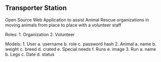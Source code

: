 ## Transporter Station

Open Source Web Application to assist Animal Rescue organizations in
moving animals from place to place with a volunteer staff

Roles:
    1. Organization
    2. Volunteer

Models:
    1. User
        a. username
        b. role
        c. password hash
    2. Animal
        a. name
        b. weight
        c. breed
        d. crated
        e. Special needs
        f. Runs
        e. image
    3. Run
        a. name
        b. Legs
        c. Date
        d. status
